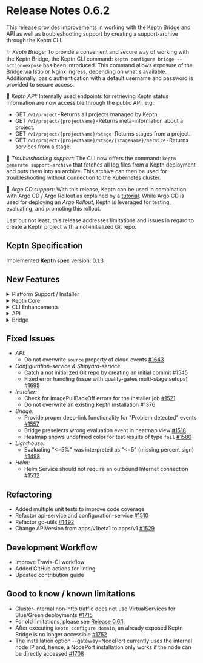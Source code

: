 # Release Notes 0.6.2

This release provides improvements in working with the Keptn Bridge and API as well as troubleshooting support by creating a support-archive through the Keptn CLI. 

:sparkles: *Keptn Bridge:* To provide a convenient and secure way of working with the Keptn Bridge, the Keptn CLI command: `keptn configure bridge --action=expose` has been introduced. This command allows exposure of the Bridge via Istio or Nginx ingress, depending on what's available. Additionally, basic authentication with a default username and password is provided to secure access.

:rocket: *Keptn API:* Internally used endpoints for retrieving Keptn status information are now accessible through the public API, e.g.:
  * GET `/v1/project` - Returns all projects managed by Keptn.
  * GET `/v1/project/{projectName}` - Returns meta-information about a project.
  * GET `/v1/project/{projectName}/stage` - Returns stages from a project.
  * GET `/v1/project/{projectName}/stage/{stageName}/service` - Returns services from a stage.

:star2: *Troubleshooting support:* The CLI now offers the command: `keptn generate support-archive` that fetches all log files from a Keptn deployment and puts them into an archive. This archive can then be used for troubleshooting without connection to the Kubernetes cluster.

:squid: *Argo CD support:* With this release, Keptn can be used in combination with Argo CD / Argo Rollout as explained by a [tutorial](https://tutorials.keptn.sh/tutorials/keptn-argo-cd-deployment/#0). While Argo CD is used for deploying an *Argo Rollout*, Keptn is leveraged for testing, evaluating, and promoting this rollout.

Last but not least, this release addresses limitations and issues in regard to create a Keptn project with a not-initialized Git repo. 

## Keptn Specification

Implemented **Keptn spec** version: [0.1.3](https://github.com/keptn/spec/tree/0.1.3)

## New Features

<details><summary>Platform Support / Installer</summary>
<p>

- Allow specifying a domain when installing Keptn (e.g., `keptn install --domain=127.0.0.1.nip.io`) [#1482](https://github.com/keptn/keptn/issues/1482)
- Allow to re-use existing nginx-ingress installation [#1712](https://github.com/keptn/keptn/issues/1712)

</p>
</details>

<details><summary>Keptn Core</summary>
<p>

- *configuration-service:*
  * Improve troubleshooting for git related problems [#1637](https://github.com/keptn/keptn/issues/1637)

</p>
</details>

<details><summary>CLI Enhancements</summary>
<p>

- Create a support-archive for troubleshooting [#1549](https://github.com/keptn/keptn/issues/1549)
- Provide a CLI command for exposing Keptn Bridge [#1560](https://github.com/keptn/keptn/issues/1560)

</p>
</details>

<details><summary>API</summary>
<p>

- Introduce an API-gateway that proxies requests to configuration-service [#1510](https://github.com/keptn/keptn/issues/1510)
- Query a list of projects [#1559](https://github.com/keptn/keptn/issues/1559)
- Provide an endpoint for exposing Keptn's Bridge via Istio or nginx ingress [#1153](https://github.com/keptn/keptn/issues/1153)

</p>
</details>

<details><summary>Bridge</summary>
<p>

- Use icons for event types [#1352](https://github.com/keptn/keptn/issues/1352)
- Deep links into Bridge components [#1316](https://github.com/keptn/keptn/issues/1316)
- Format SLOs as floats [#1681](https://github.com/keptn/keptn/issues/1681)

</p>
</details>

## Fixed Issues

- *API:*
  - Do not overwrite `source` property of cloud events [#1643](https://github.com/keptn/keptn/issues/1643)
- *Configuration-service & Shipyard-service:*
  - Catch a not initialized Git repo by creating an initial commit [#1545](https://github.com/keptn/keptn/issues/1545)
  - Fixed error handling (issue with quality-gates multi-stage setups) [#1695](https://github.com/keptn/keptn/issues/1695)
- *Installer:*
  - Check for ImagePullBackOff errors for the installer job [#1521](https://github.com/keptn/keptn/issues/1521)
  - Do not overwrite an existing Keptn installation [#1376](https://github.com/keptn/keptn/issues/1376)
- *Bridge:*
  - Provide proper deep-link functionality for "Problem detected" events [#1557](https://github.com/keptn/keptn/issues/1557)
  - Bridge preselects wrong evaluation event in heatmap view [#1518](https://github.com/keptn/keptn/issues/1518) 
  - Heatmap shows undefined color for test results of type `fail` [#1580](https://github.com/keptn/keptn/issues/1580)
- *Lighthouse:*
  - Evaluating "<=5%" was interpreted as "<=5" (missing percent sign) [#1498](https://github.com/keptn/keptn/issues/1498)
- *Helm:*
  - Helm Service should not require an outbound Internet connection [#1532](https://github.com/keptn/keptn/issues/1532)

## Refactoring

- Added multiple unit tests to improve code coverage
- Refactor api-service and configuration-service [#1510](https://github.com/keptn/keptn/issues/1510)
- Refactor go-utils [#1492](https://github.com/keptn/keptn/issues/1492)
- Change APIVersion from apps/v1beta1 to apps/v1 [#1529](https://github.com/keptn/keptn/issues/1529)

## Development Workflow

- Improve Travis-CI workflow
- Added GitHub actions for linting
- Updated contribution guide

## Good to know / known limitations

- Cluster-internal non-http traffic does not use VirtualServices for Blue/Green deployments [#1715](https://github.com/keptn/keptn/issues/1715)
- For old limitations, please see [Release 0.6.1](https://github.com/keptn/keptn/releases/tag/0.6.1). 
- After executing `keptn configure domain`, an already exposed Keptn Bridge is no longer accessible [#1752](https://github.com/keptn/keptn/issues/1752)
- The installation option --gateway=NodePort currently uses the internal node IP and, hence, a NodePort installation only works if the node can be directly accessed [#1708](https://github.com/keptn/keptn/issues/1708)